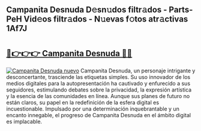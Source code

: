 ## Campanita Desnuda D𝚎sn𝚞dos filtr𝚊dos - Parts-PeH Vid𝚎os filtr𝚊dos - N𝚞evas f𝚘tos atr𝚊ctivas 1Af7J

# <h2><a href="http://mb54c5.tromn.icu/?c=Campanita+Desnuda">🔗👉👉👉 Campanita Desnuda 🔗🔗</a></h2>

[![Campanita Desnuda nuevo](https://i.imgur.com/pEAQMta.gif)](http://mb54c5.tromn.icu/?c=Campanita+Desnuda)
Campanita Desnuda, un personaje intrigante y desconcertante, trasciende las etiquetas simples. Su uso innovador de los medios digitales para la autopresentación ha cautivado y enfurecido a sus seguidores, estimulando debates sobre la privacidad, la expresión artística y la esencia de las comunidades en línea. Aunque sus planes de futuro no están claros, su papel en la redefinición de la esfera digital es incuestionable. Impulsado por una determinación inquebrantable y un encanto innegable, el progreso de Campanita Desnuda en el ámbito digital es implacable.
